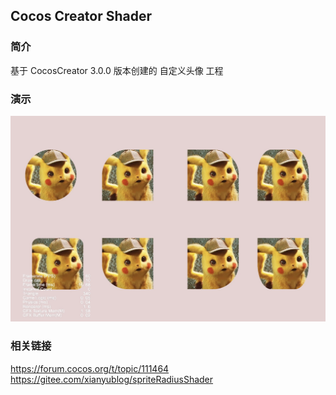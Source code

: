 ## Cocos Creator Shader

### 简介
基于 CocosCreator 3.0.0 版本创建的 自定义头像 工程

### 演示
![image](../../image/202202/2022022501.jpg)

### 相关链接
https://forum.cocos.org/t/topic/111464    
https://gitee.com/xianyublog/spriteRadiusShader